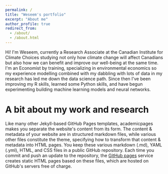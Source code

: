 ```yaml
---
permalink: /
title: "Weseem's portfolio"
excerpt: "About me"
author_profile: true
redirect_from: 
  - /about/
  - /about.html
---
```


Hi! I'm Weseem, currently a Research Associate at the Canadian Institute for Climate Choices studying not only how climate change will affect Canadians but also how we can benefit and improve our well-being at the same time. I'm an Economist by training, specializing in environmental economics so my experience modelling combined with my dabbling with lots of data in my research has led me down the data science path. Since then I've been improving my R skills, learned some Python skills, and have begun experimenting building machine learning models and neural networks.

A bit about my work and research
======
Like many other Jekyll-based GitHub Pages templates, academicpages makes you separate the website's content from its form. The content & metadata of your website are in structured markdown files, while various other files constitute the theme, specifying how to transform that content & metadata into HTML pages. You keep these various markdown (.md), YAML (.yml), HTML, and CSS files in a public GitHub repository. Each time you commit and push an update to the repository, the [GitHub pages](https://pages.github.com/) service creates static HTML pages based on these files, which are hosted on GitHub's servers free of charge.


